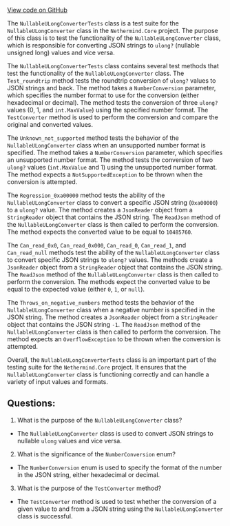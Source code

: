 [View code on GitHub](https://github.com/nethermindeth/nethermind/Nethermind.Core.Test/Json/NullableUlongConverterTests.cs)

The `NullableULongConverterTests` class is a test suite for the `NullableULongConverter` class in the `Nethermind.Core` project. The purpose of this class is to test the functionality of the `NullableULongConverter` class, which is responsible for converting JSON strings to `ulong?` (nullable unsigned long) values and vice versa. 

The `NullableULongConverterTests` class contains several test methods that test the functionality of the `NullableULongConverter` class. The `Test_roundtrip` method tests the roundtrip conversion of `ulong?` values to JSON strings and back. The method takes a `NumberConversion` parameter, which specifies the number format to use for the conversion (either hexadecimal or decimal). The method tests the conversion of three `ulong?` values (0, 1, and `int.MaxValue`) using the specified number format. The `TestConverter` method is used to perform the conversion and compare the original and converted values. 

The `Unknown_not_supported` method tests the behavior of the `NullableULongConverter` class when an unsupported number format is specified. The method takes a `NumberConversion` parameter, which specifies an unsupported number format. The method tests the conversion of two `ulong?` values (`int.MaxValue` and 1) using the unsupported number format. The method expects a `NotSupportedException` to be thrown when the conversion is attempted. 

The `Regression_0xa00000` method tests the ability of the `NullableULongConverter` class to convert a specific JSON string (`0xa00000`) to a `ulong?` value. The method creates a `JsonReader` object from a `StringReader` object that contains the JSON string. The `ReadJson` method of the `NullableULongConverter` class is then called to perform the conversion. The method expects the converted value to be equal to `10485760`. 

The `Can_read_0x0`, `Can_read_0x000`, `Can_read_0`, `Can_read_1`, and `Can_read_null` methods test the ability of the `NullableULongConverter` class to convert specific JSON strings to `ulong?` values. The methods create a `JsonReader` object from a `StringReader` object that contains the JSON string. The `ReadJson` method of the `NullableULongConverter` class is then called to perform the conversion. The methods expect the converted value to be equal to the expected value (either `0`, `1`, or `null`). 

The `Throws_on_negative_numbers` method tests the behavior of the `NullableULongConverter` class when a negative number is specified in the JSON string. The method creates a `JsonReader` object from a `StringReader` object that contains the JSON string `-1`. The `ReadJson` method of the `NullableULongConverter` class is then called to perform the conversion. The method expects an `OverflowException` to be thrown when the conversion is attempted. 

Overall, the `NullableULongConverterTests` class is an important part of the testing suite for the `Nethermind.Core` project. It ensures that the `NullableULongConverter` class is functioning correctly and can handle a variety of input values and formats.
## Questions: 
 1. What is the purpose of the `NullableULongConverter` class?
- The `NullableULongConverter` class is used to convert JSON strings to nullable `ulong` values and vice versa.

2. What is the significance of the `NumberConversion` enum?
- The `NumberConversion` enum is used to specify the format of the number in the JSON string, either hexadecimal or decimal.

3. What is the purpose of the `TestConverter` method?
- The `TestConverter` method is used to test whether the conversion of a given value to and from a JSON string using the `NullableULongConverter` class is successful.